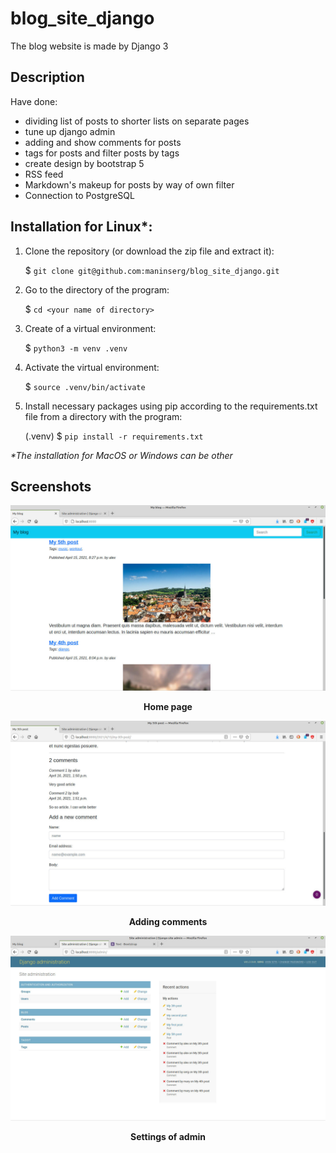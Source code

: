 # blog_site_django

The blog website is made by Django 3 


## Description

Have done:
- dividing list of posts to shorter lists on separate pages
- tune up django admin
- adding and show comments for posts
- tags for posts and filter posts by tags
- create dеsign by bootstrap 5
- RSS feed
- Markdown's makeup for posts by way of own filter
- Connection to PostgreSQL


## Installation for Linux*:

1. Clone the repository (or download the zip file and extract it):

    $ `git clone git@github.com:maninserg/blog_site_django.git`
    
2. Go to the directory of the program:
   
    $ `cd <your name of directory>`

2. Create of a virtual environment:

    $ `python3 -m venv .venv`
    
3. Activate the virtual environment:

    $ `source .venv/bin/activate`

3. Install necessary packages using pip according to the requirements.txt file from a directory with the program:

    (.venv) $ `pip install -r requirements.txt`

<i>*The installation for MacOS or Windows can be other</i>


## Screenshots

<p align="center">
  <img width = "800" src="screenshots/home_page.jpg"/>
<p align="center"><b>Home page</b><p align="center">
</p>

<p align="center">
  <img width = "800" src="screenshots/add_comment.jpg"/>
<p align="center"><b>Adding comments</b><p align="center">
</p>


<p align="center">
  <img width = "800" src="screenshots/admin.jpg"/>
<p align="center"><b>Settings of admin</b><p align="center">
</p>
